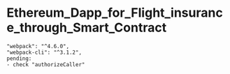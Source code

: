 # Ethereum_Dapp_for_Flight_insurance_through_Smart_Contract

    "webpack": "^4.6.0",
    "webpack-cli": "^3.1.2",
    pending: 
    - check "authorizeCaller"